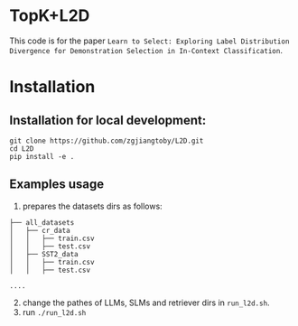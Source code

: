 # TopK+L2D
This code is for the paper ``Learn to Select: Exploring Label Distribution Divergence for Demonstration Selection in In-Context Classification``.

# Installation

## Installation for local development:

```shell
git clone https://github.com/zgjiangtoby/L2D.git
cd L2D
pip install -e .
```

## Examples usage

1. prepares the datasets dirs as follows:
```shell
├── all_datasets
│   ├── cr_data
│   │   ├── train.csv
│   │   ├── test.csv
│   ├── SST2_data
│   │   ├── train.csv
│   │   ├── test.csv

....
```
2. change the pathes of LLMs, SLMs and retriever dirs in ``run_l2d.sh``.
3. run ``./run_l2d.sh``
